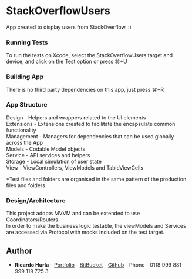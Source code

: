 # StackOverflowUsers
App created to display users from StackOverflow. :)

### Running Tests
To run the tests on Xcode, select the StackOverflowUsers target and device, and click on the Test option or press ⌘+U

### Building App
There is no third party dependencies on this app, just press ⌘+R

### App Structure
Design - Helpers and wrappers related to the UI elements  
Extensions - Extensions created to facilitate the encapsulate common functionality  
Management - Managers for dependencies that can be used globally across the App  
Models - Codable Model objects  
Service - API services and helpers  
Storage - Local simulation of user state  
View - ViewControllers, ViewModels and TableViewCells  

*Test files and folders are organised in the same pattern of the production files and folders

### Design/Architecture
This project adopts MVVM and can be extended to use Coordinators/Routers.  
In order to make the business logic testable, the viewModels and Services are accessed via Protocol with mocks included on the test target.

## Author
* **Ricardo Hurla** - [Portfolio](https://rihurla.com)  -  [BitBucket](https://bitbucket.org/rihurla/)  -  [Github](https://github.com/rihurla) - Phone - 0118 999 881 999 119 725 3

